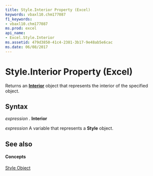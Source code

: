 ```yaml
---
title: Style.Interior Property (Excel)
keywords: vbaxl10.chm177087
f1_keywords:
- vbaxl10.chm177087
ms.prod: excel
api_name:
- Excel.Style.Interior
ms.assetid: 479d3850-41c4-2381-3b17-9e48ab5e6cac
ms.date: 06/08/2017
---
```



# Style.Interior Property (Excel)

Returns an  **[Interior](Excel.Interior(objec).md)** object that represents the interior of the specified object.


## Syntax

 _expression_ . **Interior**

 _expression_ A variable that represents a **Style** object.


## See also


#### Concepts


[Style Object](Excel.Style.md)

